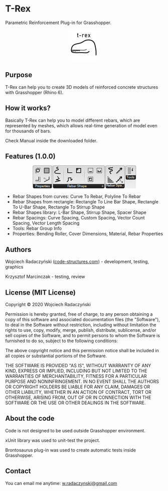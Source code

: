 # T-Rex
Parametric Reinforcement Plug-in for Grasshopper.

<p align="center">
  <img width="100" height="100" src="https://github.com/paireks/T-Rex/blob/Version1_0_0/IMG/TRexLogo100x100.png">
</p>

## Purpose

T-Rex can help you to create 3D models of reinforced concrete structures with Grasshopper (Rhino 6).

## How it works?

Basically T-Rex can help you to model different rebars, which are represented by meshes, which allows real-time generation of model even for thousands of bars.

Check Manual inside the downloaded folder.

## Features (1.0.0)

<p align="center">
  <img src="https://github.com/paireks/T-Rex/blob/Version1_0_0/IMG/2020-11-08_22h34_54.png">
</p>

- Rebar Shapes from curves: Curve To Rebar, Polyline To Rebar
- Rebar Shapes from rectangle: Rectangle To Line Bar Shape, Rectangle To U-Bar Shape, Rectangle To Stirrup Shape
- Rebar Shapes library: L-Bar Shape, Stirrup Shape, Spacer Shape
- Rebar Spacings: Curve Spacing, Custom Spacing, Vector Count Spacing, Vector Length Spacing
- Tools: Rebar Group Info
- Properties: Bending Roller, Cover Dimensions, Material, Rebar Properties

## Authors

Wojciech Radaczyński ([code-structures.com](https://code-structures.com)) - development, testing, graphics

Krzysztof Marcinczak - testing, review

## License (MIT License)

Copyright © 2020 Wojciech Radaczyński

Permission is hereby granted, free of charge, to any person obtaining a copy of this software and associated documentation files (the "Software"), to deal in the Software without restriction, including without limitation the rights to use, copy, modify, merge, publish, distribute, sublicense, and/or sell copies of the Software, and to permit persons to whom the Software is furnished to do so, subject to the following conditions:

The above copyright notice and this permission notice shall be included in all copies or substantial portions of the Software.

THE SOFTWARE IS PROVIDED "AS IS", WITHOUT WARRANTY OF ANY KIND, EXPRESS OR IMPLIED, INCLUDING BUT NOT LIMITED TO THE WARRANTIES OF MERCHANTABILITY, FITNESS FOR A PARTICULAR PURPOSE AND NONINFRINGEMENT. IN NO EVENT SHALL THE AUTHORS OR COPYRIGHT HOLDERS BE LIABLE FOR ANY CLAIM, DAMAGES OR OTHER LIABILITY, WHETHER IN AN ACTION OF CONTRACT, TORT OR OTHERWISE, ARISING FROM, OUT OF OR IN CONNECTION WITH THE SOFTWARE OR THE USE OR OTHER DEALINGS IN THE SOFTWARE.

## About the code

Code is not designed to be used outside Grasshopper environment.

xUnit library was used to unit-test the project.

Brontosaurus plug-in was used to create automatic tests inside Grasshopper.

## Contact

You can email me anytime: [w.radaczynski@gmail.com](mailto:w.radaczynski@gmail.com)

